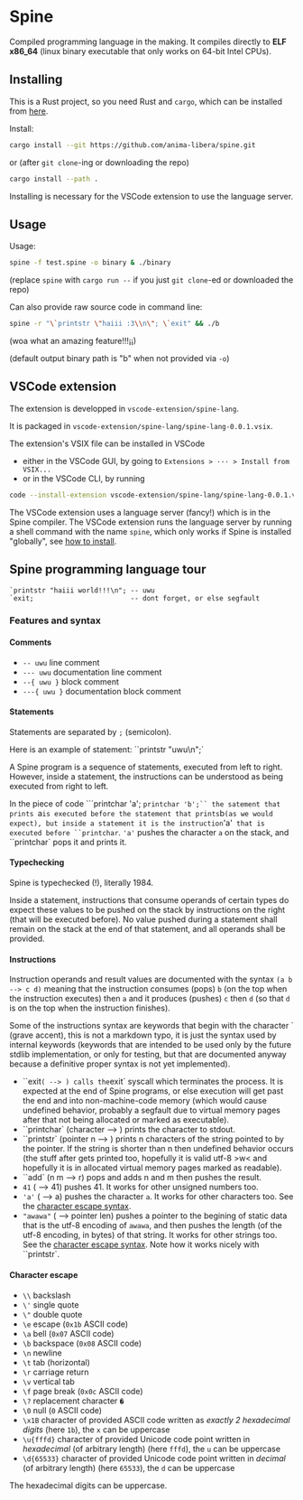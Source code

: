 # Spine

Compiled programming language in the making.
It compiles directly to **ELF x86_64**
(linux binary executable that only works on 64-bit Intel CPUs).

## Installing

This is a Rust project, so you need Rust and `cargo`, which can be installed from [here](https://www.rust-lang.org/tools/install).

Install:
```sh
cargo install --git https://github.com/anima-libera/spine.git
```

or (after `git clone`-ing or downloading the repo)
```sh
cargo install --path .
```

Installing is necessary for the VSCode extension to use the language server.

## Usage

Usage:
```sh
spine -f test.spine -o binary & ./binary
```
(replace `spine` with `cargo run --` if you just `git clone`-ed or downloaded the repo)

Can also provide raw source code in command line:
```sh
spine -r "\`printstr \"haiii :3\\n\"; \`exit" && ./b
```
(woa what an amazing feature!!!¡¡)

(default output binary path is "b" when not provided via `-o`)

## VSCode extension

The extension is developped in `vscode-extension/spine-lang`.

It is packaged in `vscode-extension/spine-lang/spine-lang-0.0.1.vsix`.

The extension's VSIX file can be installed in VSCode
- either in the VSCode GUI, by going to `Extensions > ··· > Install from VSIX...`
- or in the VSCode CLI, by running
```sh
code --install-extension vscode-extension/spine-lang/spine-lang-0.0.1.vsix
```

The VSCode extension uses a language server (fancy!) which is in the Spine compiler. The VSCode extension runs the language server by running a shell command with the name `spine`, which only works if Spine is installed "globally", see [how to install](#installing).

## Spine programming language tour

```
`printstr "haiii world!!!\n"; -- uwu
`exit;                        -- dont forget, or else segfault
```

### Features and syntax

#### Comments

- `-- uwu` line comment
- `--- uwu` documentation line comment
- `--{ uwu }` block comment
- `---{ uwu }` documentation block comment

#### Statements

Statements are separated by `;` (semicolon).

Here is an example of statement: ``printstr "uwu\n";`

A Spine program is a sequence of statements, executed from left to right.
However, inside a statement, the instructions can be understood as being executed from right to left.

In the piece of code ```printchar 'a'; `printchar 'b';`` the satement that prints `a` is executed before the statement that prints `b` (as we would expect), but inside a statement it is the instruction `'a'` that is executed before ``printchar`.
`'a'` pushes the character `a` on the stack, and ``printchar` pops it and prints it.

#### Typechecking

Spine is typechecked (!), literally 1984.

Inside a statement, instructions that consume operands of certain types do expect these values to be pushed on the stack by instructions on the right (that will be executed before). No value pushed during a statement shall remain on the stack at the end of that statement, and all operands shall be provided.

#### Instructions

Instruction operands and result values are documented with the syntax `(a b --> c d)` meaning that the instruction consumes (pops) `b` (on the top when the instruction executes) then `a` and it produces (pushes) `c` then `d` (so that `d` is on the top when the instruction finishes).

Some of the instructions syntax are keywords that begin with the character ` (grave accent), this is not a markdown typo, it is just the syntax used by internal keywords (keywords that are intended to be used only by the future stdlib implementation, or only for testing, but that are documented anyway because a definitive proper syntax is not yet implemented).

- ``exit` ( --> ) calls the `exit` syscall which terminates the process. It is expected at the end of Spine programs, or else execution will get past the end and into non-machine-code memory (which would cause undefined behavior, probably a segfault due to virtual memory pages after that not being allocated or marked as executable).
- ``printchar` (character --> ) prints the character to stdout.
- ``printstr` (pointer n --> ) prints n characters of the string pointed to by the pointer. If the string is shorter than n then undefined behavior occurs (the stuff after gets printed too, hopefully it is valid utf-8 >w< and hopefully it is in allocated virtual memory pages marked as readable).
- ``add` (n m --> r) pops and adds n and m then pushes the result.
- `41` ( --> 41) pushes 41. It works for other unsigned numbers too.
- `'a'` ( --> a) pushes the character `a`. It works for other characters too. See the [character escape syntax](#character-escape).
- `"awawa"` ( --> pointer len) pushes a pointer to the begining of static data that is the utf-8 encoding of `awawa`, and then pushes the length (of the utf-8 encoding, in bytes) of that string. It works for other strings too. See the [character escape syntax](#character-escape). Note how it works nicely with ``printstr`.

#### Character escape

- `\\` backslash
- `\'` single quote
- `\"` double quote
- `\e` escape (`0x1b` ASCII code)
- `\a` bell (`0x07` ASCII code)
- `\b` backspace (`0x08` ASCII code)
- `\n` newline
- `\t` tab (horizontal)
- `\r` carriage return
- `\v` vertical tab
- `\f` page break (`0x0c` ASCII code)
- `\?` replacement character `�`
- `\0` null (`0` ASCII code)
- `\x1B` character of provided ASCII code written as *exactly 2 hexadecimal digits* (here `1b`), the `x` can be uppercase
- `\u{fffd}` character of provided Unicode code point written in *hexadecimal* (of arbitrary length) (here `fffd`), the `u` can be uppercase
- `\d{65533}` character of provided Unicode code point written in *decimal* (of arbitrary length) (here `65533`), the `d` can be uppercase

The hexadecimal digits can be uppercase.

